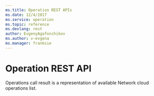 ```yaml
---
ms.title: Operation REST APIs
ms.date: 12/4/2017
ms.service: operation
ms.topic: reference
ms.devlang: rest
author: EvgenyAgafonchikov
ms.author: v-evgena
ms.manager: franksie
---
```


# Operation REST API

Operations call result is a representation of available Network cloud operations list.
